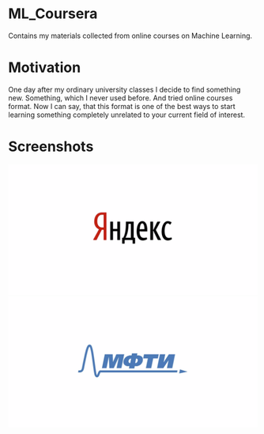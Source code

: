 # ML_Coursera
Contains my materials collected from online courses on Machine Learning.
# Motivation
One day after my ordinary university classes I decide to find something new. Something, which I never used before. 
And tried online courses format. Now I can say, that this format is one of the best ways to start learning something completely
unrelated to your current field of interest.
# Screenshots
![Yandex](./images/yandex.png)
![MIPT](./images/mipt.png)

